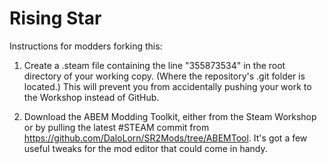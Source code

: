 # Rising Star

Instructions for modders forking this:

1. Create a .steam file containing the line "355873534" in the root directory of your working copy. (Where the repository's .git folder is located.) This will prevent you from accidentally pushing your work to the Workshop instead of GitHub.

2. Download the ABEM Modding Toolkit, either from the Steam Workshop or by pulling the latest #STEAM commit from https://github.com/DaloLorn/SR2Mods/tree/ABEMTool. It's got a few useful tweaks for the mod editor that could come in handy.
